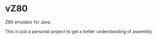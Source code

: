# vZ80
Z80 emulator for Java

This is just a personal project to get a better understanding of assembly
